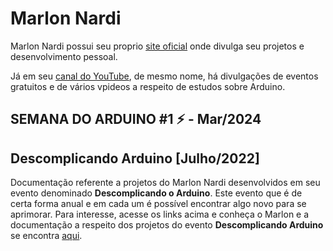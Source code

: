 # Marlon Nardi

Marlon Nardi possui seu proprio [site oficial](https://marlonnardi.com/) onde divulga seu projetos e desenvolvimento pessoal. 

Já em seu [canal do YouTube](https://www.youtube.com/user/Marlon7642), de mesmo nome, há divulgações de eventos gratuitos e de vários vpideos a respeito de estudos sobre Arduino.

## SEMANA DO ARDUINO #1 ⚡ - Mar/2024

## Descomplicando Arduino [Julho/2022]

Documentação referente a projetos do Marlon Nardi desenvolvidos em seu evento denominado **Descomplicando o Arduino**. Este evento que é de certa forma anual e em cada um é possível encontrar algo novo para se aprimorar. Para interesse, acesse os links acima e conheça o Marlon e a documentação a respeito dos projetos do evento **Descomplicando Arduino** se encontra [aqui](Jul-2022/README.md).